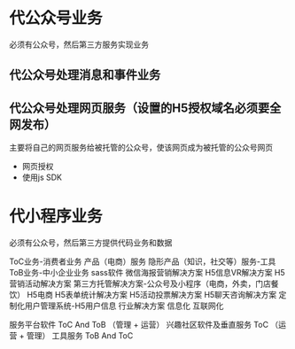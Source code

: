 # 代公众号业务
必须有公众号，然后第三方服务实现业务
## 代公众号处理消息和事件业务
## 代公众号处理网页服务（设置的H5授权域名必须要全网发布）
 主要将自己的网页服务给被托管的公众号，使该网页成为被托管的公众号网页
  - 网页授权
  - 使用js SDK

# 代小程序业务
必须有公众号，然后第三方提供代码业务和数据



ToC业务-消费者业务
  产品（电商）服务
  隐形产品（知识，社交等）服务-工具
ToB业务-中小企业业务 sass软件
  微信海报营销解决方案
  H5信息VR解决方案
  H5营销活动解决方案
  第三方托管解决方案-公众号及小程序（电商，外卖，门店餐饮）  H5电商
  H5表单统计解决方案
  H5活动投票解决方案
  H5聊天咨询解决方案
  定制化用户管理系统-H5用户信息
行业解决方案
  信息化
  互联网化

  服务平台软件  ToC And ToB （管理 + 运营）
  兴趣社区软件及垂直服务 ToC （运营 + 管理）
  工具服务  ToB And ToC



